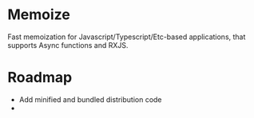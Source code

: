 # Memoize

Fast memoization for Javascript/Typescript/Etc-based applications, that supports Async functions and RXJS.

# Roadmap

- Add minified and bundled distribution code
-
